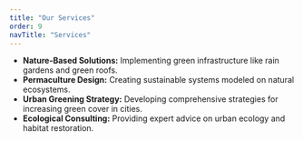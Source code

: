 ```yaml
---
title: "Our Services"
order: 9
navTitle: "Services"
---
```

* **Nature-Based Solutions:** Implementing green infrastructure like rain gardens and green roofs.
* **Permaculture Design:** Creating sustainable systems modeled on natural ecosystems.
* **Urban Greening Strategy:** Developing comprehensive strategies for increasing green cover in cities.
* **Ecological Consulting:** Providing expert advice on urban ecology and habitat restoration.